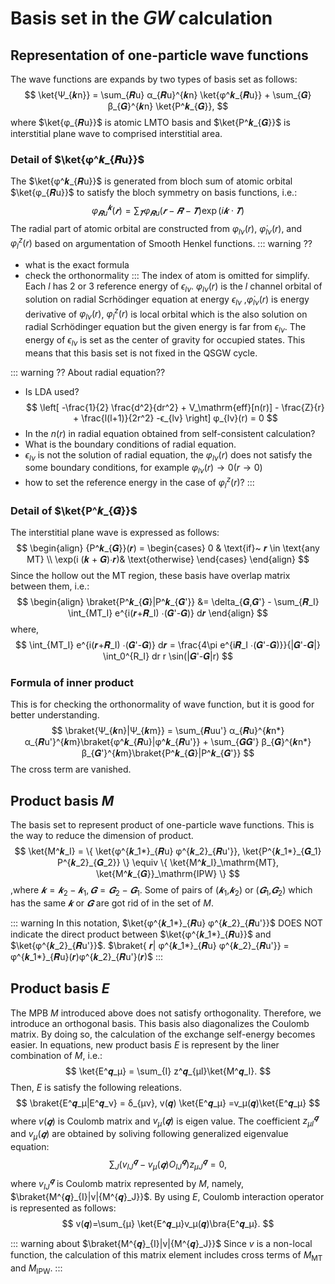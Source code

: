 # Basis set in the 𝘎𝘞 calculation

## Representation of one-particle wave functions
The wave functions are expands by two types of basis set as follows:
$$
\ket{Ψ_{𝒌n}} = \sum_{𝑹u} α_{𝑹u}^{𝒌n} \ket{φ^𝒌_{𝑹u}} + \sum_{𝑮} β_{𝑮}^{𝒌n} \ket{P^𝒌_{𝑮}},
$$
where
$\ket{φ_{𝑹u}}$ is atomic LMTO basis and $\ket{P^𝒌_{𝑮}}$ is interstitial plane wave to comprised interstitial area.

### Detail of $\ket{φ^𝒌_{𝑹u}}$

The $\ket{φ^𝒌_{𝑹u}}$ is generated from bloch sum of atomic orbital $\ket{φ_{𝑹u}}$ to satisfy the bloch symmetry on basis functions, i.e.:
$$
φ^𝒌_{𝑹u}(𝒓) = \sum_{𝑻} φ_{𝑹u}(𝒓 - 𝑹 - 𝑻) \exp(i𝒌⋅𝑻)
$$
The radial part of atomic orbital are constructed from $φ_{lν}(r)$, $\dot φ_{lν}(r)$, and $φ^{z}_{l}(r)$ based on argumentation of Smooth Henkel functions.
::: warning ??
 - what is the exact formula
 - check the orthonormality
:::
The index of atom is omitted for simplify. Each $l$ has 2 or 3 reference energy of $ϵ_{lν}$.
$φ_{lν}(r)$ is the $l$ channel orbital of solution on radial Scrhödinger equation at energy $ϵ_{lν}$
,$\dot φ_{lν}(r)$ is energy derivative of $φ_{lν}(r)$, $φ^{z}_{l}(r)$ is local orbital which is the also solution on radial Scrhödinger equation but the given energy is far from $ϵ_{lν}$.
The energy of $ϵ_{lν}$ is set as the center of gravity for occupied states.
This means that this basis set is not fixed in the QSGW cycle.

::: warning ?? About radial equation??
- Is LDA used?
$$
\left[ -\frac{1}{2} \frac{d^2}{dr^2} + V_\mathrm{eff}[n(r)] - \frac{Z}{r} + \frac{l(l+1)}{2r^2}  -ϵ_{lν} \right] φ_{lν}(r) = 0
$$
 - In the $n(r)$ in radial equation obtained from self-consistent calculation?
 - What is the boundary conditions of radial equation.
 - $ϵ_{lν}$ is not the solution of radial equation, the $φ_{lν}(r)$ does not satisfy the some boundary conditions, for example $φ_{lν}(r) → 0 (r → 0)$
 - how to set the reference energy in the case of $φ^{z}_{l}(r)$?
:::

### Detail of $\ket{P^𝒌_{𝑮}}$
The interstitial plane wave is expressed as follows:
$$
\begin{align}
{P^𝒌_{𝑮}}(𝒓) = 
\begin{cases}
0    & \text{if}~ 𝒓 \in \text{any MT} \\
  \exp(i (𝒌 + 𝑮)⋅𝒓)& \text{otherwise}
\end{cases}
\end{align}
$$
Since the hollow out the MT region, these basis have overlap matrix between them, i.e.:
$$
\begin{align}
\braket{P^𝒌_{𝑮}|P^𝒌_{𝑮'}} &= \delta_{𝑮,𝑮'} - \sum_{𝑹_I} \int_{MT_I} e^{i(𝒓+𝑹_I) ⋅(𝑮'-𝑮)} d𝒓
\end{align}
$$
where,
$$
\int_{MT_I} e^{i(𝒓+𝑹_I) ⋅(𝑮'-𝑮)} d𝒓
 = \frac{4\pi e^{i𝑹_I ⋅(𝑮'-𝑮)}}{|𝑮'-𝑮|} \int_0^{R_I} dr r \sin(|𝑮'-𝑮|r)
$$

### Formula of inner product
This is for checking the orthonormality of wave function, but it is good for better understanding.
$$
\braket{Ψ_{𝒌n}|Ψ_{𝒌m}} = \sum_{𝑹uu'} α_{𝑹u}^{𝒌n*} α_{𝑹u'}^{𝒌m}\braket{φ^𝒌_{𝑹u}|φ^𝒌_{𝑹u'}} + \sum_{𝑮𝑮'} β_{𝑮}^{𝒌n*} β_{𝑮'}^{𝒌m}\braket{P^𝒌_{𝑮}|P^𝒌_{𝑮'}}
$$
The cross term are vanished.

## Product basis $M$
The basis set to represent product of one-particle wave functions.
This is the way to reduce the dimension of product.
$$
\ket{M^𝒌_I}  = \{ \ket{φ^{𝒌_1*}_{𝑹u} φ^{𝒌_2}_{𝑹u'}},  \ket{P^{𝒌_1*}_{𝑮_1} P^{𝒌_2}_{𝑮_2}} \}
 \equiv \{ \ket{M^𝒌_I}_\mathrm{MT}, \ket{M^𝒌_{𝑮}}_\mathrm{IPW} \}
$$
,where $𝒌 = 𝒌_2 - 𝒌_1, 𝑮 = 𝑮_2 - 𝑮_1$.
Some of pairs of ($𝒌_1$,$𝒌_2$) or ($𝑮_1$,$𝑮_2$) which has the same $𝒌$ or $𝑮$ are got rid of in the set of $M$.

::: warning
In this notation, $\ket{φ^{𝒌_1*}_{𝑹u} φ^{𝒌_2}_{𝑹u'}}$ DOES NOT indicate the direct product between $\ket{φ^{𝒌_1*}_{𝑹u}}$ and $\ket{φ^{𝒌_2}_{𝑹u'}}$.
$\braket{ 𝒓| φ^{𝒌_1*}_{𝑹u} φ^{𝒌_2}_{𝑹u'}} = φ^{𝒌_1*}_{𝑹u}(𝒓)φ^{𝒌_2}_{𝑹u'}(𝒓)$
:::
## Product basis $E$

The MPB $M$ introduced above does not satisfy orthogonality. Therefore, we introduce an orthogonal basis.
This basis also diagonalizes the Coulomb matrix. By doing so, the calculation of the exchange self-energy becomes easier.
In equations, new product basis $E$ is represent by the liner combination of $M$, i.e.:
$$
\ket{E^𝒒_μ} = \sum_{I} z^𝒒_{μI}\ket{M^𝒒_I}.
$$
Then, $E$ is satisfy the following releations.
$$
\braket{E^𝒒_μ|E^𝒒_ν} = δ_{μν},
v(𝒒) \ket{E^𝒒_μ} =v_μ(𝒒)\ket{E^𝒒_μ}
$$
where $v(𝒒)$ is Coulomb matrix and $v_μ(𝒒)$ is eigen value. The coefficient $z^𝒒_{μI}$ and $v_μ(𝒒)$ are obtained by soliving following generalized eigenvalue equation:
$$
\sum_J (v_{IJ}^{𝒒} - v_{\mu}(𝒒) O^{𝒒}_{IJ} ) z^{𝒒}_{\mu J} = 0,
$$
where $v_{IJ}^{𝒒}$  is Coulomb matrix represented by $M$, namely, $\braket{M^{𝒒}_{I}|v|{M^{𝒒}_J}}$. 
By using $E$, Coulomb interaction operator is represented as follows:
$$
v(𝒒)=\sum_{μ} \ket{E^𝒒_μ}v_μ(𝒒)\bra{E^𝒒_μ}.
$$

::: warning about $\braket{M^{𝒒}_{I}|v|{M^{𝒒}_J}}$
Since $v$ is a non-local function, the calculation of this matrix element includes cross terms of $M_\text{MT}$ and $M_\text{IPW}$.
:::

